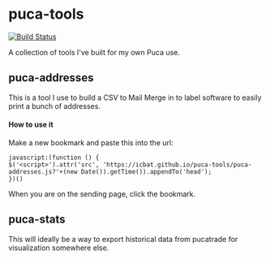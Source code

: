 # puca-tools
[![Build Status](https://travis-ci.org/icbat/puca-tools.svg?branch=master)](https://travis-ci.org/icbat/puca-tools)

A collection of tools I've built for my own Puca use.

## puca-addresses

This is a tool I use to build a CSV to Mail Merge in to label software to easily print a bunch of addresses.

#### How to use it

Make a new bookmark and paste this into the url:

```
javascript:(function () {
$('<script>').attr('src', 'https://icbat.github.io/puca-tools/puca-addresses.js?'+(new Date()).getTime()).appendTo('head');
})()
```

When you are on the sending page, click the bookmark.

## puca-stats

This will ideally be a way to export historical data from pucatrade for visualization somewhere else.
